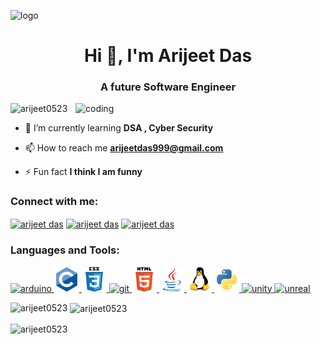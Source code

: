 ![logo](https://github.com/Arijeet0523/Arijeet0523/blob/main/github-header-image.png)
<h1 align="center">Hi 👋, I'm Arijeet Das</h1>
<h3 align="center">A future Software Engineer</h3>

<img align="right" alt="coding" width="400" src="https://imgs.search.brave.com/QW8pIv34wpr1h4pbl3_StT5shEGGqKvjju9eIASARwY/rs:fit:860:0:0/g:ce/aHR0cHM6Ly9pLnBp/bmltZy5jb20vb3Jp/Z2luYWxzL2U0LzI2/LzcwL2U0MjY3MDJl/ZGY4NzRiMTgxYWNl/ZDFlMmZhNWM2Y2Rl/LmdpZg.gif">

<p align="left"> <img src="https://komarev.com/ghpvc/?username=arijeet0523&label=Profile%20views&color=0e75b6&style=flat" alt="arijeet0523" /> </p>

- 🌱 I’m currently learning **DSA , Cyber Security**

- 📫 How to reach me **arijeetdas999@gmail.com**

- ⚡ Fun fact **I think I am funny**

<h3 align="left">Connect with me:</h3>
<p align="left">
<a href="https://linkedin.com/in/arijeet das" target="blank"><img align="center" src="https://raw.githubusercontent.com/rahuldkjain/github-profile-readme-generator/master/src/images/icons/Social/linked-in-alt.svg" alt="arijeet das" height="30" width="40" /></a>
<a href="https://fb.com/arijeet das" target="blank"><img align="center" src="https://raw.githubusercontent.com/rahuldkjain/github-profile-readme-generator/master/src/images/icons/Social/facebook.svg" alt="arijeet das" height="30" width="40" /></a>
<a href="https://instagram.com/arijeet das" target="blank"><img align="center" src="https://raw.githubusercontent.com/rahuldkjain/github-profile-readme-generator/master/src/images/icons/Social/instagram.svg" alt="arijeet das" height="30" width="40" /></a>
</p>

<h3 align="left">Languages and Tools:</h3>
<p align="left"> <a href="https://www.arduino.cc/" target="_blank" rel="noreferrer"> <img src="https://cdn.worldvectorlogo.com/logos/arduino-1.svg" alt="arduino" width="40" height="40"/> </a> <a href="https://www.cprogramming.com/" target="_blank" rel="noreferrer"> <img src="https://raw.githubusercontent.com/devicons/devicon/master/icons/c/c-original.svg" alt="c" width="40" height="40"/> </a> <a href="https://www.w3schools.com/css/" target="_blank" rel="noreferrer"> <img src="https://raw.githubusercontent.com/devicons/devicon/master/icons/css3/css3-original-wordmark.svg" alt="css3" width="40" height="40"/> </a> <a href="https://git-scm.com/" target="_blank" rel="noreferrer"> <img src="https://www.vectorlogo.zone/logos/git-scm/git-scm-icon.svg" alt="git" width="40" height="40"/> </a> <a href="https://www.w3.org/html/" target="_blank" rel="noreferrer"> <img src="https://raw.githubusercontent.com/devicons/devicon/master/icons/html5/html5-original-wordmark.svg" alt="html5" width="40" height="40"/> </a> <a href="https://www.java.com" target="_blank" rel="noreferrer"> <img src="https://raw.githubusercontent.com/devicons/devicon/master/icons/java/java-original.svg" alt="java" width="40" height="40"/> </a> <a href="https://www.linux.org/" target="_blank" rel="noreferrer"> <img src="https://raw.githubusercontent.com/devicons/devicon/master/icons/linux/linux-original.svg" alt="linux" width="40" height="40"/> </a> <a href="https://www.python.org" target="_blank" rel="noreferrer"> <img src="https://raw.githubusercontent.com/devicons/devicon/master/icons/python/python-original.svg" alt="python" width="40" height="40"/> </a> <a href="https://unity.com/" target="_blank" rel="noreferrer"> <img src="https://www.vectorlogo.zone/logos/unity3d/unity3d-icon.svg" alt="unity" width="40" height="40"/> </a> <a href="https://unrealengine.com/" target="_blank" rel="noreferrer"> <img src="https://raw.githubusercontent.com/kenangundogan/fontisto/036b7eca71aab1bef8e6a0518f7329f13ed62f6b/icons/svg/brand/unreal-engine.svg" alt="unreal" width="40" height="40"/> </a> </p>

<p><img align="left" src="https://github-readme-stats.vercel.app/api/top-langs?username=arijeet0523&show_icons=true&locale=en&layout=compact" alt="arijeet0523" /></p>

<p>&nbsp;<img align="center" src="https://github-readme-stats.vercel.app/api?username=arijeet0523&show_icons=true&locale=en" alt="arijeet0523" /></p>

<p><img align="center" src="https://github-readme-streak-stats.herokuapp.com/?user=arijeet0523&" alt="arijeet0523" /></p>
